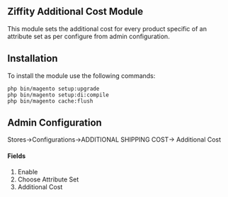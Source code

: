 
## Ziffity Additional Cost Module  
This module sets the additional cost for every product specific of an attribute set as per configure from admin configuration.

## Installation

To install the module use the following commands:
```
php bin/magento setup:upgrade
php bin/magento setup:di:compile
php bin/magento cache:flush
```

## Admin Configuration

Stores->Configurations->ADDITIONAL SHIPPING COST-> Additional Cost

#### Fields

1. Enable
2. Choose Attribute Set
3. Additional Cost

